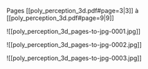 Pages [[poly_perception_3d.pdf#page=3|3]] à [[poly_perception_3d.pdf#page=9|9]]

![[poly_perception_3d_pages-to-jpg-0001.jpg]]

![[poly_perception_3d_pages-to-jpg-0002.jpg]]

![[poly_perception_3d_pages-to-jpg-0003.jpg]]

